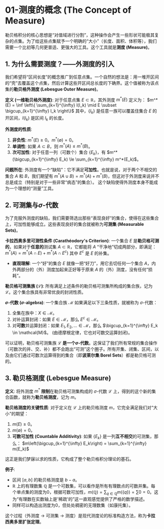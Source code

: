 # 01-测度的概念 (The Concept of Measure)

勒贝格积分的核心思想是“对值域进行分割”，这种操作会产生一些形状可能极其复杂的点集。为了给这些点集赋予一个明确的“大小”（长度、面积、体积等），我们需要一个比初等几何更普适、更强大的工具。这个工具就是**测度 (Measure)**。

## 1. 为什么需要测度？——外测度的引入

我们希望将“区间长度”的概念推广到任意点集。一个自然的想法是：用一堆开区间的“壳”去覆盖这个点集，然后计算这些开区间总长度的下确界。这个值被称为该点集的**勒贝格外测度 (Lebesgue Outer Measure)**。

**定义 (一维勒贝格外测度)**:
对于任意点集 $E \subset \mathbb{R}$，其外测度 $m^*(E)$ 定义为：
$m^*(E) = \inf \left\{ \sum_{k=1}^{\infty} l(I_k) \mid E \subset \bigcup_{k=1}^{\infty} I_k \right\}$
其中，$\{I_k\}$ 是任意一族可以覆盖住集合 $E$ 的开区间，$l(I_k)$ 是区间 $I_k$ 的长度。

**外测度的性质**:

1. **非负性**: $m^*(E) \ge 0$。$m^*(\emptyset) = 0$。
2. **单调性**: 如果 $A \subset B$，则 $m^*(A) \le m^*(B)$。
3. **次可加性**: 对于任意一列（可数个）集合 $\{E_k\}$，有 $m^*(\bigcup_{k=1}^{\infty} E_k) \le \sum_{k=1}^{\infty} m^*(E_k)$。

**问题所在**:
外测度有一个“缺陷”：它不满足**可加性**。也就是说，对于两个不相交的集合 $A$ 和 $B$，我们期望有 $m^*(A \cup B) = m^*(A) + m^*(B)$，但这对于外测度来说并不总是成立（特别是对于一些非常“病态”的集合）。
这个缺陷使得外测度本身不能成为一个理想的“测量”工具。

## 2. 可测集与$\sigma$-代数

为了克服外测度的缺陷，我们需要筛选出那些“表现良好”的集合，使得在这些集合上，可加性能够成立。这些表现良好的集合就被称为**可测集 (Measurable Sets)**。

**卡拉西奥多里可测性条件 (Carathéodory's Criterion)**:
一个集合 $E$ 是**勒贝格可测的**，如果对于**任意的**测试集 $A \subset \mathbb{R}$，它都能将 $A$ “干净地”切成两部分，即满足：
$m^*(A) = m^*(A \cap E) + m^*(A \cap E^c)$
其中 $E^c$ 是 $E$ 的补集。

- **直观理解**: 一个“好”的集合 $E$ 就像一把“好刀”，用它去切任何一个集合 $A$，内外两部分的（外）测度加起来正好等于原来 $A$ 的（外）测度，没有任何“损耗”。

**勒贝格可测集族 ($\mathcal{L}$)**:
所有满足上述条件的勒贝格可测集所构成的集合族，记为 $\mathcal{L}$。这个集合族具有非常优良的封闭性质。

**$\sigma$-代数 ($\sigma$-algebra)**:
一个集合族 $\mathcal{M}$ 如果满足以下三条性质，就被称为 $\sigma$-代数：

1. 全集在族中：$X \in \mathcal{M}$。
2. 对补运算封闭：如果 $E \in \mathcal{M}$，那么 $E^c \in \mathcal{M}$。
3. 对**可数**并运算封闭：如果 $E_1, E_2, \dots \in \mathcal{M}$，那么 $\bigcup_{k=1}^{\infty} E_k \in \mathcal{M}$。
(由德摩根定律，它也对可数交运算封闭)。

可以证明，勒贝格可测集族 $\mathcal{L}$ **是一个$\sigma$-代数**。这保证了我们所有常规的集合操作（可数次的并、交、补）都不会跑出“可测”这个圈子。所有开集、闭集、区间，以及由它们通过可数次运算得到的集合（即**波莱尔集 Borel Sets**）都是勒贝格可测的。

## 3. 勒贝格测度 (Lebesgue Measure)

**定义**:
将外测度 $m^*$ **限制**在勒贝格可测集构成的 $\sigma$-代数 $\mathcal{L}$ 上，得到的这个新的集合函数，就称为**勒贝格测度**，记为 $m$。

**勒贝格测度的关键性质**:
对于定义在 $\mathcal{L}$ 上的勒贝格测度 $m$，它完全满足我们对“大小”的期望：

1. $m(E) \ge 0$。
2. $m(\emptyset) = 0$。
3. **可数可加性 (Countable Additivity)**: 如果 $\{E_k\}$ 是一列**互不相交**的可测集，那么：
    $m\left(\bigcup_{k=1}^{\infty} E_k\right) = \sum_{k=1}^{\infty} m(E_k)$

这正是我们梦寐以求的性质，它构成了整个勒贝格积分理论的基石。

**例子**:

- 区间 $[a,b]$ 的勒贝格测度是 $b-a$。
- $\mathbb{R}$ 上的有理数集 $\mathbb{Q}$ 是一个可数集，可以看作是所有有理数点的可数并集。每个单点集的测度为0，根据可数可加性，$m(\mathbb{Q}) = \sum_{q \in \mathbb{Q}} m(\{q\}) = \sum 0 = 0$。这为“有理数在实数轴上是'稀疏'的”这一直观感觉提供了严格的数学描述。
- 同样可以构造出测度为0，但处处稠密的无理数集（如康托集）。

这个过程（外测度 $\to$ 可测集 $\to$ 测度）是现代测度论的标准构造方法，称为**卡拉西奥多里扩张定理**。
